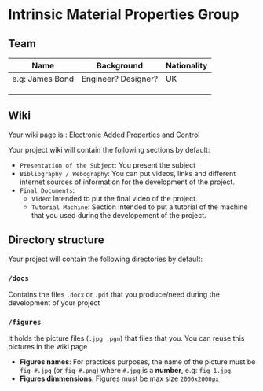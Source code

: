 # Intrinsic Material Properties Group

## Team

| Name            | Background          | Nationality |
|-----------------|---------------------|-------------|
| e.g: James Bond | Engineer? Designer? | UK          |
|                 |                     |             |
|                 |                     |             |
|                 |                     |             |


## Wiki
Your wiki page is : [Electronic Added Properties and Control](https://github.com/LF2L/Functional-Material-Design/wiki/Electronic-Added-Properties)

Your project wiki will contain the following sections by default:

- `Presentation of the Subject`: You present the subject
- `Bibliography / Webography`: You can put videos, links and different internet sources of information for the development of the project.
- `Final Documents`: 
  - `Video`: Intended to put the final video of the project.
  - `Tutorial Machine`: Section intended to put a tutorial of the machine that you used during the developement of the project.



## Directory structure
Your project will contain the following directories by default:

### `/docs`
Contains the files  `.docx` or `.pdf` that you produce/need during the development of your project 

### `/figures`
It holds the picture files (`.jpg .pgn`) that files that you. You can reuse this pictures in the wiki page

- **Figures names**: For practices purposes, the name of the picture must be `fig-#.jpg` (or `fig-#.png`)  where `#.jpg` is a **number**, e.g: `fig-1.jpg`.
- **Figures dimmensions**: Figures must be max size `2000x2000px` 


